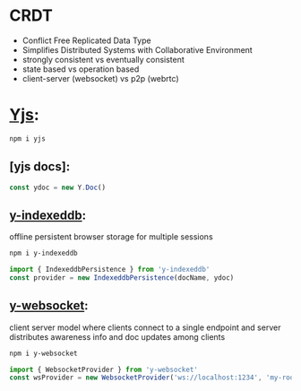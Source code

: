 # CRDT
- Conflict Free Replicated Data Type
- Simplifies Distributed Systems with Collaborative Environment
- strongly consistent vs eventually consistent
- state based vs operation based
- client-server (websocket) vs p2p (webrtc)


# [Yjs](https://github.com/yjs/yjs):
```bash
npm i yjs
```

## [yjs docs]:
```javascript
const ydoc = new Y.Doc()
```

## [y-indexeddb](https://github.com/yjs/y-indexeddb):
offline persistent browser storage for multiple sessions

```bash
npm i y-indexeddb
```

```javascript
import { IndexeddbPersistence } from 'y-indexeddb'
const provider = new IndexeddbPersistence(docName, ydoc)
```

## [y-websocket](https://github.com/yjs/y-websocket):
client server model where clients connect to a single endpoint and server distributes awareness info and doc updates among clients

```bash
npm i y-websocket
```

```javascript
import { WebsocketProvider } from 'y-websocket'
const wsProvider = new WebsocketProvider('ws://localhost:1234', 'my-roomname', doc)
```
